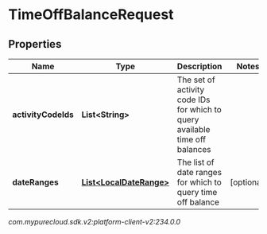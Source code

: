 # TimeOffBalanceRequest


## Properties

| Name | Type | Description | Notes |
| ------------ | ------------- | ------------- | ------------- |
| **activityCodeIds** | **List&lt;String&gt;** | The set of activity code IDs for which to query available time off balances |  |
| **dateRanges** | [**List&lt;LocalDateRange&gt;**](LocalDateRange) | The list of date ranges for which to query time off balance |  [optional] |




_com.mypurecloud.sdk.v2:platform-client-v2:234.0.0_
